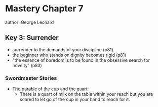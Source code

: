 # Mastery Chapter 7

author: George Leonard

## Key 3: Surrender

 - surrender to the demands of your discipline (p81)
 - the beginner who stands on dignity becomes rigid (p81)
 - "the essence of boredom is to be found in the obsessive search for novelty" (p83)

### Swordmaster Stories
 - The parable of the cup and the quart:
   - There is a quart of milk on the table within your reach but you are scared to let go of the cup in your hand to reach for it.

